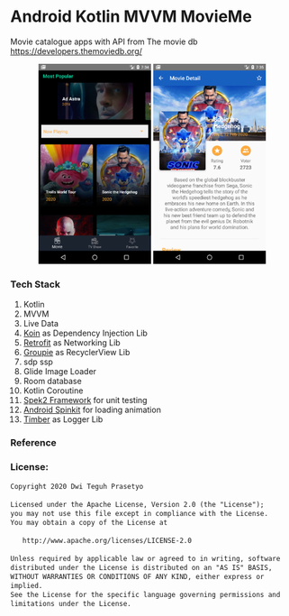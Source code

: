 # Android Kotlin MVVM MovieMe
Movie catalogue apps with API from The movie db https://developers.themoviedb.org/

<p align="center">
<img src="Screenshot_1587126880.png" width="200"/>
<img src="Screenshot_1587126910.png" width="200"/>
</p>


### Tech Stack
1. Kotlin
2. MVVM 
3. Live Data
4. [Koin](https://start.insert-koin.io/#/) as Dependency Injection Lib
5. [Retrofit](https://square.github.io/retrofit/) as Networking Lib
6. [Groupie](https://github.com/lisawray/groupie) as RecyclerView Lib
7. sdp ssp
8. Glide Image Loader
9. Room database
10. Kotlin Coroutine
11. [Spek2 Framework](https://www.spekframework.org/) for unit testing 
12. [Android Spinkit](https://github.com/ybq/Android-SpinKit) for loading animation
13. [Timber](https://github.com/JakeWharton/timber) as Logger Lib


### Reference

### License: ###
~~~~
Copyright 2020 Dwi Teguh Prasetyo 

Licensed under the Apache License, Version 2.0 (the "License");
you may not use this file except in compliance with the License.
You may obtain a copy of the License at

   http://www.apache.org/licenses/LICENSE-2.0

Unless required by applicable law or agreed to in writing, software
distributed under the License is distributed on an "AS IS" BASIS,
WITHOUT WARRANTIES OR CONDITIONS OF ANY KIND, either express or implied.
See the License for the specific language governing permissions and
limitations under the License.
~~~~

